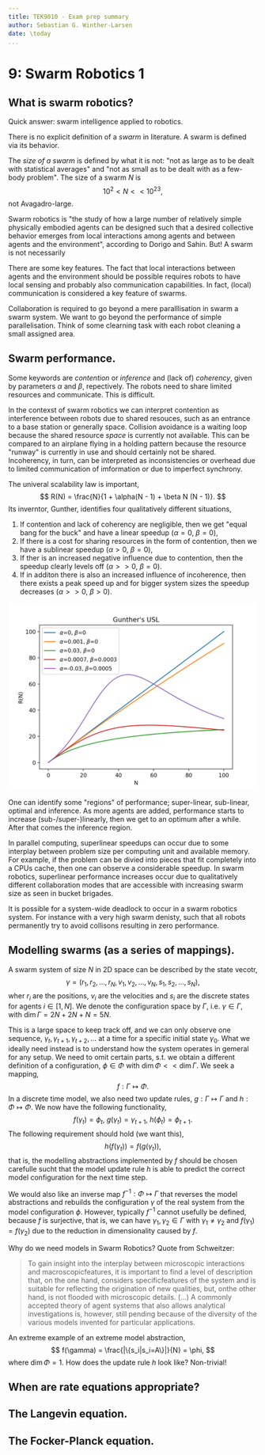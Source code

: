 ```yaml
---
title: TEK9010 - Exam prep summary
author: Sebastian G. Winther-Larsen
date: \today
...
```


# 9: Swarm Robotics 1

## What is swarm robotics?

Quick answer: swarm intelligence applied to robotics.

There is no explicit definition of a _swarm_ in literature.
A swarm is defined via its behavior.

The _size of a swarm_ is defined by what it is not: 
"not as large as to be dealt with statistical averages" and
"not as small as to be dealt with as a few-body problem".
The size of a swarm $N$ is 
$$
    10^2 < N << 10^23,
$$
not Avagadro-large.

Swarm robotics is "the study of how a large number of 
relatively simple physically embodied agents can be 
designed such that a desired collective behavior
emerges from local interactions among agents and 
between agents and the environment", according 
to Dorigo and Sahin. But! A swarm is not necessarily

There are some key features. The fact that local 
interactions between agents and the environment should
be possible requires robots to have local sensing and 
probably also communication capabilities. In fact, 
(local) communication is considered a key feature of
swarms.

Collaboration is required to go beyond a mere 
paralllisation in swarm a swarm system. We want 
to go beyond the performance of simple parallelisation.
Think of some clearning task with each robot 
cleaning a small assigned area.

## Swarm performance.

Some keywords are _contention_  or _inference_ and (lack of) _coherency_,
given by parameters $\alpha$ and $\beta$, repectively. The robots need 
to share limited resources and communicate. This is difficult.

In the contexst of swarm robotics we can interpret contention as interference 
between robots due to shared resouces, such as an entrance to a base station
or generally space. Collision avoidance is a waiting loop because the shared 
resource _space_ is currently not available. This can be compared to an 
airplane flying in a holding pattern because the resource "runway" is 
currently in use and should certainly not be shared. Incoherency, in turn,
can be interpreted as inconsistencies or overhead due to limited communication
of imformation or due to imperfect synchrony.

The univeral scalability law is important,
$$
    R(N) = \frac{N}{1 + \alpha(N - 1) + \beta N (N - 1)}.
$$
Its inverntor, Gunther, identifies four qualitatively different
situations,

1. If contention and lack of coherency are negligible, then we get
"equal bang for the buck" and have a linear speedup ($\alpha = 0$, $\beta=0$),
2. If there is a cost for sharing resources in the form of contention, then 
we have a sublinear speedup ($\alpha > 0$, $\beta = 0$),
3. If ther is an increased negative influence due to contention, then the 
speedup clearly levels off ($\alpha >> 0$, $\beta = 0$).
4. If in additon there is also an increased influence of incoherence, then
there exists a peak speed up and for bigger system sizes the speedup decreases
($\alpha >> 0$, $\beta > 0$).

![Gunther's Universal law of Computational Scalability](figures/gunther_usl.png)

One can identify some "regions" of performance; super-linear, sub-linear,
optimal and inference. As more agents are added, performance starts 
to increase (sub-/super-)linearly, then we get to an optimum after a while.
After that comes the inference region.

In parallel computing, superlinear speedups can occur due to some interplay between 
problem size per computing unit and available memory. For example, if the 
problem can be divied into pieces that fit completely into a CPUs cache, then 
one can observe a considerable speedup. In swarm robotics, superlinear performance 
increases occur due to qualitatively different collaboration modes that are accessible
with increasing swarm size as seen in bucket brigades.

It is possible for a system-wide deadlock to occur in a swarm robotics system.
For instance with a very high swarm denisty, such that all robots permanently try 
to avoid collisons resulting in zero performance.

## Modelling swarms (as a series of mappings).

A swarm system of size $N$ in 2D space can be described by the state vecotr,
$$
    \gamma = (r_1, r_2, \dots, r_N, v_1, v_2, \dots, v_N, s_1, s_2, \dots, s_N),
$$
wher $r_i$ are the positions, $v_i$ are the velocities and $s_i$ are the discrete states 
for agents $i \in [1, N]$. We denote the configuration space by $\Gamma$, i.e.
$\gamma \in \Gamma$, with $\dim \Gamma = 2N + 2N + N = 5N$.

This is a large space to keep track off, and we can only observe one sequence,
$\gamma_t, \gamma_{t+1}, \gamma_{t+2}, \dots$ at a time for a specific 
initial state $\gamma_0$. What we ideally need instead is to understand how the
system operates in gemeral for any setup. We need to omit certain parts, s.t. 
we obtain a different definition of a configuration, $\phi \in \Phi$ with 
$\dim \Phi << \dim \Gamma$. We seek a mapping,
$$
    f: \Gamma \mapsto \Phi.
$$
In a discrete time model, we also need two update rules, $g: \Gamma \mapsto \Gamma$
and $h: \Phi \mapsto \Phi$. We now have the following functionality,
$$
    f(\gamma_t) = \phi_t, \ 
    g(\gamma_t) = \gamma_{t + 1}, \
    h(\phi_t) = \phi_{t + 1}.
$$
The following requirement should hold (we want this),
$$
    h(f(\gamma_t)) = f(g(\gamma_t)),
$$
that is, the modelling abstractions implemented by $f$ should be chosen 
carefulle sucht that the model update rule $h$ is able to predict 
the correct model configuration for the next time step.

We would also like an inverse map $f^{-1}: \Phi \mapsto \Gamma$ that 
reverses the model abstractions and rebuilds the configuration $\gamma$
of the real system from the model configuration $\phi$. However,
typically $f^{-1}$ cannot usefully be defined, because $f$ is surjective,
that is, we can have $\gamma_1, \gamma_2 \in \Gamma$ with $\gamma_1 \neq \gamma_2$
and $f(\gamma_1) = f(\gamma_2)$ due to the reduction in dimensionality caused
by $f$.

Why do we need models in Swarm Robotics? Quote from Schweitzer:

> To gain insight into the interplay between microscopic interactions and 
> macroscopicfeatures, it is important to find a level of description that,
> on the one hand, considers specificfeatures of the system and is suitable
> for reflecting the origination of new qualities, but, onthe other hand,
> is not flooded with microscopic details. (...) A commonly accepted theory of
> agent systems that also allows analytical investigations is, however,
> still pending because of the diversity of the various models invented for
> particular applications.

An extreme example of an extreme model abstraction,
$$
    f(\gamma) = \frac{|\{s_i|s_i=A\}|}{N} = \phi,
$$
where $\dim \Phi = 1$. How does the update rule $h$ look like? Non-trivial!

## When are rate equations appropriate?

## The Langevin equation.

## The Focker-Planck equation.